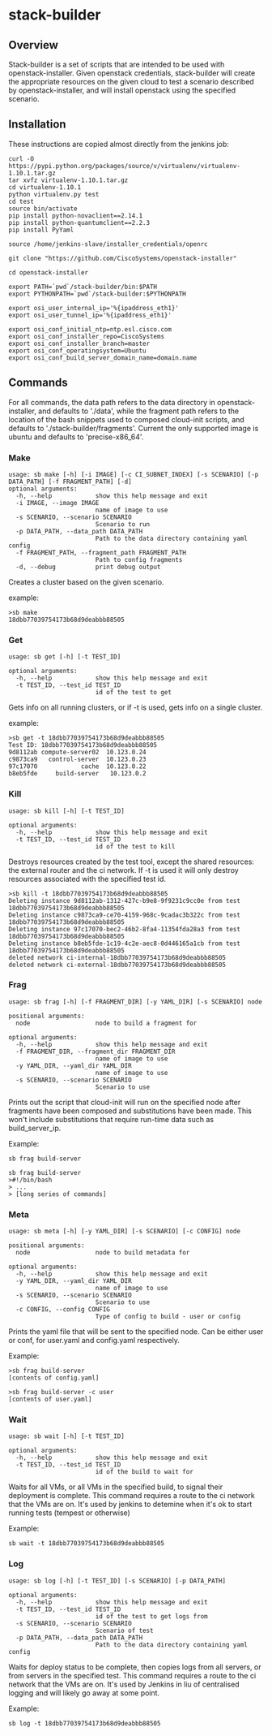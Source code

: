 # stack-builder

## Overview

Stack-builder is a set of scripts that are intended to be used with openstack-installer. Given openstack credentials, stack-builder will create the appropriate resources on the given cloud to test a scenario described by openstack-installer, and will install openstack using the specified scenario.

## Installation

These instructions are copied almost directly from the jenkins job:

    curl -O https://pypi.python.org/packages/source/v/virtualenv/virtualenv-1.10.1.tar.gz
    tar xvfz virtualenv-1.10.1.tar.gz
    cd virtualenv-1.10.1
    python virtualenv.py test
    cd test
    source bin/activate
    pip install python-novaclient==2.14.1
    pip install python-quantumclient==2.2.3
    pip install PyYaml

    source /home/jenkins-slave/installer_credentials/openrc

    git clone "https://github.com/CiscoSystems/openstack-installer"

    cd openstack-installer

    export PATH=`pwd`/stack-builder/bin:$PATH
    export PYTHONPATH=`pwd`/stack-builder:$PYTHONPATH

    export osi_user_internal_ip='%{ipaddress_eth1}'
    export osi_user_tunnel_ip='%{ipaddress_eth1}'

    export osi_conf_initial_ntp=ntp.esl.cisco.com
    export osi_conf_installer_repo=CiscoSystems
    export osi_conf_installer_branch=master
    export osi_conf_operatingsystem=Ubuntu
    export osi_conf_build_server_domain_name=domain.name

## Commands

For all commands, the data path refers to the data directory in openstack-installer, and defaults to './data', while the fragment path refers to the location of the bash snippets used to composed cloud-init scripts, and defaults to './stack-builder/fragments'. Current the only supported image is ubuntu and defaults to 'precise-x86\_64'.

### Make

    usage: sb make [-h] [-i IMAGE] [-c CI_SUBNET_INDEX] [-s SCENARIO] [-p DATA_PATH] [-f FRAGMENT_PATH] [-d]
    optional arguments:
      -h, --help            show this help message and exit
      -i IMAGE, --image IMAGE
                            name of image to use
      -s SCENARIO, --scenario SCENARIO
                            Scenario to run
      -p DATA_PATH, --data_path DATA_PATH
                            Path to the data directory containing yaml config
      -f FRAGMENT_PATH, --fragment_path FRAGMENT_PATH
                            Path to config fragments
      -d, --debug           print debug output

Creates a cluster based on the given scenario.

example:

    >sb make
    18dbb77039754173b68d9deabbb88505

### Get

    usage: sb get [-h] [-t TEST_ID]

    optional arguments:
      -h, --help            show this help message and exit
      -t TEST_ID, --test_id TEST_ID
                            id of the test to get

Gets info on all running clusters, or if -t is used, gets info on a single cluster.

example:

    >sb get -t 18dbb77039754173b68d9deabbb88505
    Test ID: 18dbb77039754173b68d9deabbb88505
    9d8112ab compute-server02  10.123.0.24
    c9873ca9   control-server  10.123.0.23
    97c17070            cache  10.123.0.22
    b8eb5fde     build-server   10.123.0.2

### Kill

    usage: sb kill [-h] [-t TEST_ID]

    optional arguments:
      -h, --help            show this help message and exit
      -t TEST_ID, --test_id TEST_ID
                            id of the test to kill

Destroys resources created by the test tool, except the shared resources: the external router and the ci network. If -t is used it will only destroy resources associated with the specified test id.

    >sb kill -t 18dbb77039754173b68d9deabbb88505
    Deleting instance 9d8112ab-1312-427c-b9e8-9f9231c9cc0e from test 18dbb77039754173b68d9deabbb88505
    Deleting instance c9873ca9-ce70-4159-968c-9cadac3b322c from test 18dbb77039754173b68d9deabbb88505
    Deleting instance 97c17070-bec2-46b2-8fa4-11354fda28a3 from test 18dbb77039754173b68d9deabbb88505
    Deleting instance b8eb5fde-1c19-4c2e-aec8-0d446165a1cb from test 18dbb77039754173b68d9deabbb88505
    deleted network ci-internal-18dbb77039754173b68d9deabbb88505
    deleted network ci-external-18dbb77039754173b68d9deabbb88505

### Frag

    usage: sb frag [-h] [-f FRAGMENT_DIR] [-y YAML_DIR] [-s SCENARIO] node

    positional arguments:
      node                  node to build a fragment for

    optional arguments:
      -h, --help            show this help message and exit
      -f FRAGMENT_DIR, --fragment_dir FRAGMENT_DIR
                            name of image to use
      -y YAML_DIR, --yaml_dir YAML_DIR
                            name of image to use
      -s SCENARIO, --scenario SCENARIO
                            Scenario to use

Prints out the script that cloud-init will run on the specified node after fragments have been composed and substitutions have been made. This won't include substitutions that require run-time data such as build\_server\_ip.

Example:

    sb frag build-server

    sb frag build-server
    >#!/bin/bash
    > ...
    > [long series of commands]

### Meta

    usage: sb meta [-h] [-y YAML_DIR] [-s SCENARIO] [-c CONFIG] node

    positional arguments:
      node                  node to build metadata for

    optional arguments:
      -h, --help            show this help message and exit
      -y YAML_DIR, --yaml_dir YAML_DIR
                            name of image to use
      -s SCENARIO, --scenario SCENARIO
                            Scenario to use
      -c CONFIG, --config CONFIG
                            Type of config to build - user or config

Prints the yaml file that will be sent to the specified node. Can be either user or conf, for user.yaml and config.yaml respectively.

Example:

    >sb frag build-server
    [contents of config.yaml]

    >sb frag build-server -c user
    [contents of user.yaml]

### Wait

    usage: sb wait [-h] [-t TEST_ID]

    optional arguments:
      -h, --help            show this help message and exit
      -t TEST_ID, --test_id TEST_ID
                            id of the build to wait for

Waits for all VMs, or all VMs in the specified build, to signal their deployment is complete. This command requires a route to the ci network that the VMs are on. It's used by jenkins to detemine when it's ok to start running tests (tempest or otherwise)

Example:

    sb wait -t 18dbb77039754173b68d9deabbb88505

### Log

    usage: sb log [-h] [-t TEST_ID] [-s SCENARIO] [-p DATA_PATH]

    optional arguments:
      -h, --help            show this help message and exit
      -t TEST_ID, --test_id TEST_ID
                            id of the test to get logs from
      -s SCENARIO, --scenario SCENARIO
                            Scenario of test
      -p DATA_PATH, --data_path DATA_PATH
                            Path to the data directory containing yaml config

Waits for deploy status to be complete, then copies logs from all servers, or from servers in the specified test. This command requires a route to the ci network that the VMs are on. It's used by Jenkins in liu of centralised logging and will likely go away at some point.

Example:

    sb log -t 18dbb77039754173b68d9deabbb88505


